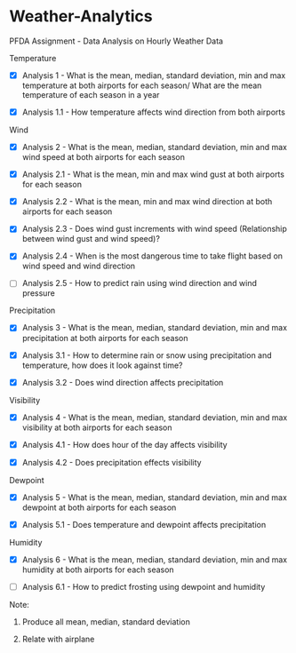 # Weather-Analytics
PFDA Assignment - Data Analysis on Hourly Weather Data

Temperature

* [x] Analysis 1 - What is the mean, median, standard deviation, min and max temperature at both airports for each season/ What are the mean temperature of each season in a year

* [x] Analysis 1.1 - How temperature affects wind direction from both airports

Wind

* [x] Analysis 2 - What is the mean, median, standard deviation, min and max wind speed at both airports for each season

* [x] Analysis 2.1 - What is the mean, min and max wind gust at both airports for each season

* [x] Analysis 2.2 - What is the mean, min and max wind direction at both airports for each season

* [x] Analysis 2.3 - Does wind gust increments with wind speed (Relationship between wind gust and wind speed)?

* [x] Analysis 2.4 - When is the most dangerous time to take flight based on wind speed and wind direction

* [ ] Analysis 2.5 - How to predict rain using wind direction and wind pressure

Precipitation

* [x] Analysis 3 - What is the mean, median, standard deviation, min and max precipitation at both airports for each season

* [x] Analysis 3.1 - How to determine rain or snow using precipitation and temperature, how does it look against time? 

* [x] Analysis 3.2 - Does wind direction affects precipitation

Visibility
* [x] Analysis 4 - What is the mean, median, standard deviation, min and max visibility at both airports for each season

* [x] Analysis 4.1 - How does hour of the day affects visibility

* [x] Analysis 4.2 - Does precipitation effects visibility 

Dewpoint
* [x] Analysis 5 - What is the mean, median, standard deviation, min and max dewpoint at both airports for each season

* [x] Analysis 5.1 - Does temperature and dewpoint affects precipitation

Humidity
* [x] Analysis 6 - What is the mean, median, standard deviation, min and max humidity at both airports for each season

* [ ] Analysis 6.1 - How to predict frosting using dewpoint and humidity

Note: 
1. Produce all mean, median, standard deviation
      
2. Relate with airplane


